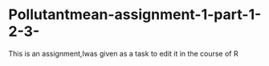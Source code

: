 # Pollutantmean-assignment-1-part-1-2-3-
This is an assignment,Iwas given as a task to edit it in the course of R
